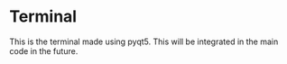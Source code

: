 # Terminal

This is the terminal made using pyqt5. This will be integrated in the main code in the future.
